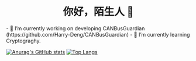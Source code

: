 <h1 align="center">你好，陌生人 👋</h1>
- 🔭 I’m currently working on developing CANBusGuardian (https://github.com/Harry-Deng/CANBusGuardian)
- 🌱 I’m currently learning Cryptograghy.

[![Anurag's GitHub stats](https://github-readme-stats.vercel.app/api?username=Harry-Deng&show_icons=true&bg_color=#12c2e9,#c471ed,#f64f59)](https://github.com/Harry-Deng)
[![Top Langs](https://github-readme-stats.vercel.app/api/top-langs/?username=Harry-Deng&bg_color=#12c2e9,#c471ed,#f64f59)](https://github.com/Harry-Deng)
<!--
**Harry-Deng/Harry-Deng** is a ✨ _special_ ✨ repository because its `README.md` (this file) appears on your GitHub profile.

Here are some ideas to get you started:

- 🔭 I’m currently working on ...
- 🌱 I’m currently learning ...
- 👯 I’m looking to collaborate on ...
- 🤔 I’m looking for help with ...
- 💬 Ask me about ...
- 📫 How to reach me: ...
- 😄 Pronouns: ...
- ⚡ Fun fact: ...
-->
